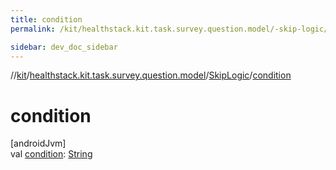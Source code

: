 ```yaml
---
title: condition
permalink: /kit/healthstack.kit.task.survey.question.model/-skip-logic/condition.html

sidebar: dev_doc_sidebar
---
```

//[kit](../../../index.html)/[healthstack.kit.task.survey.question.model](../index.html)/[SkipLogic](index.html)/[condition](condition.html)



# condition



[androidJvm]\
val [condition](condition.html): [String](https://kotlinlang.org/api/latest/jvm/stdlib/kotlin/-string/index.html)




